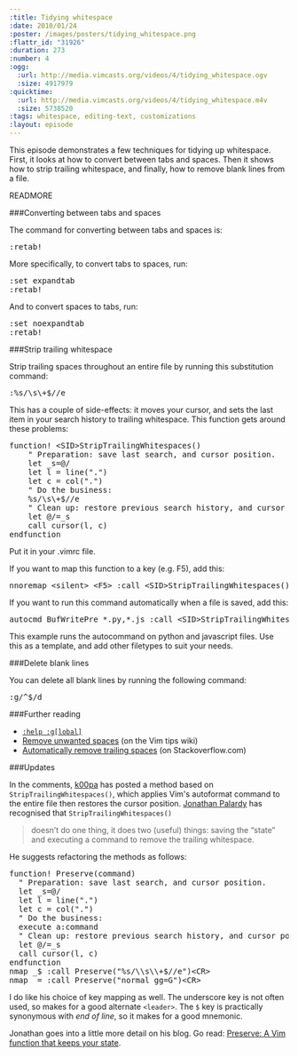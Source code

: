```yaml
--- 
:title: Tidying whitespace
:date: 2010/01/24
:poster: /images/posters/tidying_whitespace.png
:flattr_id: "31926"
:duration: 273
:number: 4
:ogg: 
  :url: http://media.vimcasts.org/videos/4/tidying_whitespace.ogv
  :size: 4917979
:quicktime: 
  :url: http://media.vimcasts.org/videos/4/tidying_whitespace.m4v
  :size: 5738520
:tags: whitespace, editing-text, customizations
:layout: episode
---
```


This episode demonstrates a few techniques for tidying up whitespace.  First, it looks at how to convert between tabs and spaces. Then it shows how to strip trailing whitespace, and finally, how to remove blank lines from a file.


READMORE


###Converting between tabs and spaces


The command for converting between tabs and spaces is:

<pre class="brush: vimscript">
:retab!
</pre>

More specifically, to convert tabs to spaces, run:

<pre class="brush: vimscript">
:set expandtab
:retab!
</pre>

And to convert spaces to tabs, run:

<pre class="brush: vimscript">
:set noexpandtab
:retab!
</pre>

###Strip trailing whitespace

Strip trailing spaces throughout an entire file by running this
substitution command:

<pre class="brush: vimscript">
:%s/\s\+$//e
</pre>

This has a couple of side-effects: it moves your cursor, and sets the
last item in your search history to trailing whitespace. This function
gets around these problems:

<pre class="brush: vimscript">
function! &lt;SID&gt;StripTrailingWhitespaces()
    &quot; Preparation: save last search, and cursor position.
    let _s=@/
    let l = line(&quot;.&quot;)
    let c = col(&quot;.&quot;)
    &quot; Do the business:
    %s/\s\+$//e
    &quot; Clean up: restore previous search history, and cursor position
    let @/=_s
    call cursor(l, c)
endfunction
</pre>

Put it in your .vimrc file.

If you want to map this function to a key (e.g. F5), add this:

<pre class="brush: vimscript">
nnoremap &lt;silent&gt; &lt;F5&gt; :call &lt;SID&gt;StripTrailingWhitespaces()&lt;CR&gt;
</pre>

If you want to run this command automatically when a file is saved,
add this:

<pre class="brush: vimscript">
autocmd BufWritePre *.py,*.js :call &lt;SID&gt;StripTrailingWhitespaces()
</pre>

This example runs the autocommand on python and javascript files. Use
this as a template, and add other filetypes to suit your needs.

###Delete blank lines

You can delete all blank lines by running the following command:

<pre class="brush: vimscript">
:g/^$/d
</pre>

###Further reading

* [`:help :g[lobal]`][global]
* [Remove unwanted spaces][trailing] (on the Vim tips wiki)
* [Automatically remove trailing spaces][autostrip] (on Stackoverflow.com)

###Updates

In the comments, [k00pa][gindent] has posted a method based on
`StripTrailingWhitespaces()`, which applies Vim's autoformat command to the
entire file then restores the cursor position. [Jonathan Palardy][refactor]
has recognised that `StripTrailingWhitespaces()`

> doesn’t do one thing, it does two (useful) things: saving the “state” and
> executing a command to remove the trailing whitespace.

He suggests refactoring the methods as follows:

<pre class="brush: vimscript">
function! Preserve(command)
  &quot; Preparation: save last search, and cursor position.
  let _s=@/
  let l = line(&quot;.&quot;)
  let c = col(&quot;.&quot;)
  &quot; Do the business:
  execute a:command
  &quot; Clean up: restore previous search history, and cursor position
  let @/=_s
  call cursor(l, c)
endfunction 
nmap _$ :call Preserve(&quot;%s/\\s\\+$//e&quot;)&lt;CR&gt;
nmap _= :call Preserve(&quot;normal gg=G&quot;)&lt;CR&gt;
</pre>

I do like his choice of key mapping as well. The underscore key is not often
used, so makes for a good alternate `<leader>`. The `$` key is practically
synonymous with *end of line*, so it makes for a good mnemonic.

Jonathan goes into a little more detail on his blog. Go read: [Preserve: A
Vim function that keeps your state][refactor].

[global]: http://vimdoc.sourceforge.net/htmldoc/repeat.html#:global
[trailing]: http://vim.wikia.com/wiki/Remove_unwanted_spaces
[autostrip]: http://stackoverflow.com/questions/356126/how-can-you-automatically-remove-trailing-whitespace-in-vim
[gindent]: http://vimcasts.org/episodes/tidying-whitespace/?success#comment-37459247
[refactor]: http://technotales.wordpress.com/2010/03/31/preserve-a-vim-function-that-keeps-your-state/
